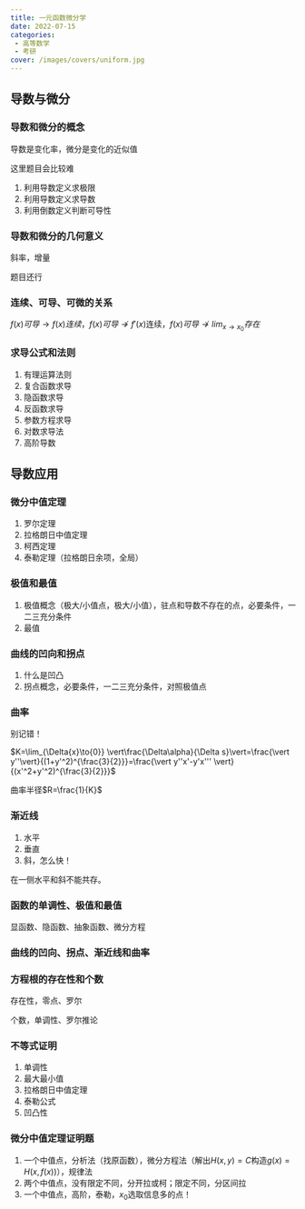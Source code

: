 ```yaml
---
title: 一元函数微分学
date: 2022-07-15
categories:
 - 高等数学
 - 考研
cover: /images/covers/uniform.jpg
---
```



## 导数与微分

### 导数和微分的概念

导数是变化率，微分是变化的近似值

这里题目会比较难

1. 利用导数定义求极限
2. 利用导数定义求导数
3. 利用倒数定义判断可导性

### 导数和微分的几何意义

斜率，增量

题目还行

### 连续、可导、可微的关系

$f(x)可导\to f(x)连续$，$f(x)可导\nrightarrow f'(x)$连续，$f(x)可导\nrightarrow lim_{x\to x_0}存在$

### 求导公式和法则

1. 有理运算法则
2. 复合函数求导
3. 隐函数求导
4. 反函数求导
5. 参数方程求导
6. 对数求导法
7. 高阶导数



## 导数应用

### 微分中值定理

1. 罗尔定理
2. 拉格朗日中值定理
3. 柯西定理
4. 泰勒定理（拉格朗日余项，全局）

### 极值和最值

1. 极值概念（极大/小值点，极大/小值），驻点和导数不存在的点，必要条件，一二三充分条件
2. 最值

### 曲线的凹向和拐点

1. 什么是凹凸
2. 拐点概念，必要条件，一二三充分条件，对照极值点

### 曲率

别记错！

$K=\lim_{\Delta{x}\to{0}} \vert\frac{\Delta\alpha}{\Delta s}\vert=\frac{\vert y''\vert}{(1+y'^2)^{\frac{3}{2}}}=\frac{\vert y''x'-y'x''' \vert}{(x'^2+y'^2)^{\frac{3}{2}}}$

曲率半径$R=\frac{1}{K}$

### 渐近线

1. 水平
2. 垂直
3. 斜，怎么快！

在一侧水平和斜不能共存。

### 函数的单调性、极值和最值

显函数、隐函数、抽象函数、微分方程

### 曲线的凹向、拐点、渐近线和曲率

### 方程根的存在性和个数

存在性，零点、罗尔

个数，单调性、罗尔推论

### 不等式证明

1. 单调性
2. 最大最小值
3. 拉格朗日中值定理
4. 泰勒公式
5. 凹凸性

### 微分中值定理证明题

1. 一个中值点，分析法（找原函数），微分方程法（解出$H(x,y)=C$构造$g(x)=H(x,f(x))$），规律法
2. 两个中值点，没有限定不同，分开拉或柯；限定不同，分区间拉
3. 一个中值点，高阶，泰勒，$x_0$选取信息多的点！